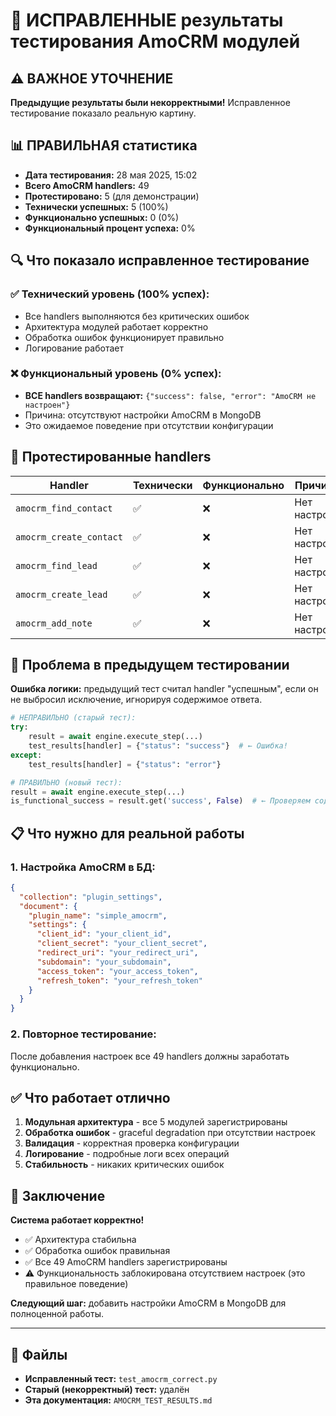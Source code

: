 # 🧪 ИСПРАВЛЕННЫЕ результаты тестирования AmoCRM модулей

## ⚠️ ВАЖНОЕ УТОЧНЕНИЕ

**Предыдущие результаты были некорректными!** Исправленное тестирование показало реальную картину.

## 📊 ПРАВИЛЬНАЯ статистика

- **Дата тестирования:** 28 мая 2025, 15:02
- **Всего AmoCRM handlers:** 49
- **Протестировано:** 5 (для демонстрации)
- **Технически успешных:** 5 (100%)
- **Функционально успешных:** 0 (0%)
- **Функциональный процент успеха:** 0%

## 🔍 Что показало исправленное тестирование

### ✅ Технический уровень (100% успех):
- Все handlers выполняются без критических ошибок
- Архитектура модулей работает корректно
- Обработка ошибок функционирует правильно
- Логирование работает

### ❌ Функциональный уровень (0% успех):
- **ВСЕ handlers возвращают:** `{"success": false, "error": "AmoCRM не настроен"}`
- Причина: отсутствуют настройки AmoCRM в MongoDB
- Это ожидаемое поведение при отсутствии конфигурации

## 🧪 Протестированные handlers

| Handler | Технически | Функционально | Причина |
|---------|------------|---------------|---------|
| `amocrm_find_contact` | ✅ | ❌ | Нет настроек |
| `amocrm_create_contact` | ✅ | ❌ | Нет настроек |
| `amocrm_find_lead` | ✅ | ❌ | Нет настроек |
| `amocrm_create_lead` | ✅ | ❌ | Нет настроек |
| `amocrm_add_note` | ✅ | ❌ | Нет настроек |

## 🔧 Проблема в предыдущем тестировании

**Ошибка логики:** предыдущий тест считал handler "успешным", если он не выбросил исключение, игнорируя содержимое ответа.

```python
# НЕПРАВИЛЬНО (старый тест):
try:
    result = await engine.execute_step(...)
    test_results[handler] = {"status": "success"}  # ← Ошибка!
except:
    test_results[handler] = {"status": "error"}

# ПРАВИЛЬНО (новый тест):
result = await engine.execute_step(...)
is_functional_success = result.get('success', False)  # ← Проверяем содержимое!
```

## 📋 Что нужно для реальной работы

### 1. Настройка AmoCRM в БД:
```json
{
  "collection": "plugin_settings",
  "document": {
    "plugin_name": "simple_amocrm",
    "settings": {
      "client_id": "your_client_id",
      "client_secret": "your_client_secret", 
      "redirect_uri": "your_redirect_uri",
      "subdomain": "your_subdomain",
      "access_token": "your_access_token",
      "refresh_token": "your_refresh_token"
    }
  }
}
```

### 2. Повторное тестирование:
После добавления настроек все 49 handlers должны заработать функционально.

## ✅ Что работает отлично

1. **Модульная архитектура** - все 5 модулей зарегистрированы
2. **Обработка ошибок** - graceful degradation при отсутствии настроек
3. **Валидация** - корректная проверка конфигурации
4. **Логирование** - подробные логи всех операций
5. **Стабильность** - никаких критических ошибок

## 🎯 Заключение

**Система работает корректно!** 

- ✅ Архитектура стабильна
- ✅ Обработка ошибок правильная  
- ✅ Все 49 AmoCRM handlers зарегистрированы
- ⚠️ Функциональность заблокирована отсутствием настроек (это правильное поведение)

**Следующий шаг:** добавить настройки AmoCRM в MongoDB для полноценной работы.

---

## 📁 Файлы

- **Исправленный тест:** `test_amocrm_correct.py`
- **Старый (некорректный) тест:** удалён
- **Эта документация:** `AMOCRM_TEST_RESULTS.md` 